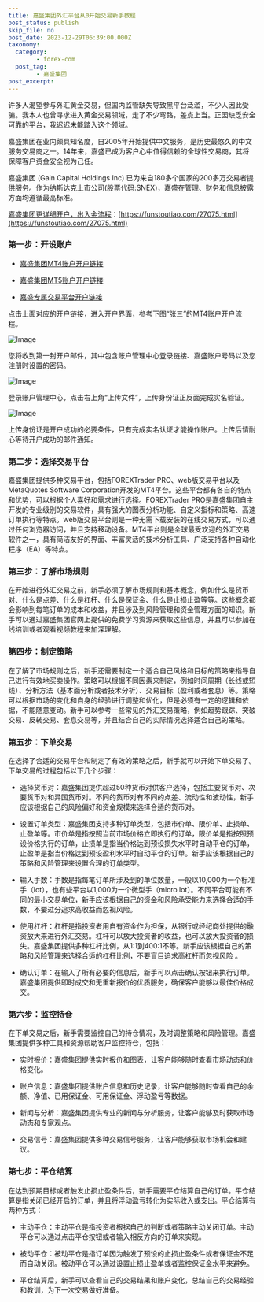 ```yaml
---
title: 嘉盛集团外汇平台从0开始交易新手教程
post_status: publish
skip_file: no
post_date: 2023-12-29T06:39:00.000Z
taxonomy:
  category:
        - forex-com
  post_tag:
        - 嘉盛集团
post_excerpt: 
---
```

许多人渴望参与外汇黄金交易，但国内监管缺失导致黑平台泛滥，不少人因此受骗。我本人也曾寻求进入黄金交易领域，走了不少弯路，差点上当。正因缺乏安全可靠的平台，我迟迟未能踏入这个领域。

嘉盛集团在业内颇具知名度，自2005年开始提供中文服务，是历史最悠久的中文服务交易商之一。14年来，嘉盛已成为客户心中值得信赖的全球性交易商，其将保障客户资金安全视为己任。

嘉盛集团 (Gain Capital Holdings Inc) 已为来自180多个国家的200多万交易者提供服务。作为纳斯达克上市公司(股票代码:SNEX)，嘉盛在管理、财务和信息披露方面均遵循最高标准。

[嘉盛集团更详细开户，出入金流程](https://funstoutiao.com/27075.html)：[https://funstoutiao.com/27075.html](https://funstoutiao.com/27075.html)

### 第一步：开设账户

* [嘉盛集团MT4账户开户链接](https://s.ssgg.net/jsmt4)

* [嘉盛集团MT5账户开户链接](https://s.ssgg.net/jsmt5)

* [嘉盛专属交易平台开户链接](https://s.ssgg.net/js)

点击上面对应的开户链接，进入开户界面，参考下图“张三”的MT4账户开户流程。

![Image](https://prod-files-secure.s3.us-west-2.amazonaws.com/39ed1227-6d7d-4570-be36-9ccd4a2c4241/7a167aea-686b-400d-af59-4e18eb607a40/640.png?X-Amz-Algorithm=AWS4-HMAC-SHA256&X-Amz-Content-Sha256=UNSIGNED-PAYLOAD&X-Amz-Credential=ASIAZI2LB4664AWDUK7L%2F20250827%2Fus-west-2%2Fs3%2Faws4_request&X-Amz-Date=20250827T221307Z&X-Amz-Expires=3600&X-Amz-Security-Token=IQoJb3JpZ2luX2VjED0aCXVzLXdlc3QtMiJHMEUCIQCaF1rFAqtKuajbrVCCr%2BSueD8Nkzi8OAwzIDBjMJKbbAIgFhrvZiutx7ReNDJOicIdnwDAY2oWmUH8FWTr5Qb4he0qiAQIlv%2F%2F%2F%2F%2F%2F%2F%2F%2F%2FARAAGgw2Mzc0MjMxODM4MDUiDOH3i1DiXmagGBctsSrcA8ImK7OvJ5gpOyCuKABEqzi77VgsiTrLzR14t%2F9ZXQL5aA5wCZlRyWnki6C9WLEQTb4R6R90mVOFK5TKR5Yrhyuzp0oLT4idkKCWUm9PlicB3%2FiEZGLGr6W8gQAMQVJ1eeTouEg%2BZldn1Iz%2FhaAbpjtg4T9sMCIglhpXsh%2BT%2BhdSkc8v0sThtC2KhMVCQwM93FdoOmXpVlNgsdYobprZ%2FzQ3IhN4XkcbPYcW9tTR1rsDKup3tlqWZVBZfoiOaxoDI5aoPAZDG0A2ajolb4MUFJJsY28KXhu%2BpvQRsjA4Z6vArl5H2gwzBvH%2FHfD5LY%2FWBgvnEMN6DpijSMY39QrdVCs6T3XBpWWWrWVMVg%2FVuTKUIu%2BmQlfjxOPhiPexibf%2Bhs9HG8fn3ZUEmGlNM9kGb0GpYQ6vTK3b9VJl2E%2FryQbT%2FAlWDDrzdOG215NWe27KB4XK0M%2FZRDTcVpGkbi49dABAHBoZGfF8DEiDWZ829%2BoLYkD0TaXJ8pWZc6U%2FIwPk65OP%2B88Tuasr0yyRaPwwPk6Md26W1DgGAm3SJeRhV6Ar1OgV6GqMHfI0PHAgxOSJ6WAaTEeiUHHovH6i2vK0xvloe60JRfEYha1uGqnndbG6tG88nUsQcHWOMOVlMMbqvcUGOqUB1oel1YXRO%2FU%2FIdUI2I%2B53GqCAr8a6WWRbhnxT1kepYMVbvlSNIHSwK97QkYiYpfKSHbi%2Fr6tpW%2BgR%2BYiqJ%2FTG2e71EYy1bsqg9XGAjbi46jLlimiD80bhCpYhvCjgV6Xxiwkdwf%2F27f7MW1nmCunUN6Nw3Re4D2nYYGS2g38keQi9x5BN8svOmJuvr0Eo1yYf3fE9kXz2GPy9VYuzCnKKc0QHxU5&X-Amz-Signature=2e0675ec63141f604c7f972c3dcb65f6a1e10346df8418df5ab54ef62d2e4d85&X-Amz-SignedHeaders=host&x-amz-checksum-mode=ENABLED&x-id=GetObject)

您将收到第一封开户邮件，其中包含账户管理中心登录链接、嘉盛账户号码以及您注册时设置的密码。

![Image](https://prod-files-secure.s3.us-west-2.amazonaws.com/39ed1227-6d7d-4570-be36-9ccd4a2c4241/eaa1c6b3-2877-4284-a0e1-530e222c27fb/image.png?X-Amz-Algorithm=AWS4-HMAC-SHA256&X-Amz-Content-Sha256=UNSIGNED-PAYLOAD&X-Amz-Credential=ASIAZI2LB4664AWDUK7L%2F20250827%2Fus-west-2%2Fs3%2Faws4_request&X-Amz-Date=20250827T221307Z&X-Amz-Expires=3600&X-Amz-Security-Token=IQoJb3JpZ2luX2VjED0aCXVzLXdlc3QtMiJHMEUCIQCaF1rFAqtKuajbrVCCr%2BSueD8Nkzi8OAwzIDBjMJKbbAIgFhrvZiutx7ReNDJOicIdnwDAY2oWmUH8FWTr5Qb4he0qiAQIlv%2F%2F%2F%2F%2F%2F%2F%2F%2F%2FARAAGgw2Mzc0MjMxODM4MDUiDOH3i1DiXmagGBctsSrcA8ImK7OvJ5gpOyCuKABEqzi77VgsiTrLzR14t%2F9ZXQL5aA5wCZlRyWnki6C9WLEQTb4R6R90mVOFK5TKR5Yrhyuzp0oLT4idkKCWUm9PlicB3%2FiEZGLGr6W8gQAMQVJ1eeTouEg%2BZldn1Iz%2FhaAbpjtg4T9sMCIglhpXsh%2BT%2BhdSkc8v0sThtC2KhMVCQwM93FdoOmXpVlNgsdYobprZ%2FzQ3IhN4XkcbPYcW9tTR1rsDKup3tlqWZVBZfoiOaxoDI5aoPAZDG0A2ajolb4MUFJJsY28KXhu%2BpvQRsjA4Z6vArl5H2gwzBvH%2FHfD5LY%2FWBgvnEMN6DpijSMY39QrdVCs6T3XBpWWWrWVMVg%2FVuTKUIu%2BmQlfjxOPhiPexibf%2Bhs9HG8fn3ZUEmGlNM9kGb0GpYQ6vTK3b9VJl2E%2FryQbT%2FAlWDDrzdOG215NWe27KB4XK0M%2FZRDTcVpGkbi49dABAHBoZGfF8DEiDWZ829%2BoLYkD0TaXJ8pWZc6U%2FIwPk65OP%2B88Tuasr0yyRaPwwPk6Md26W1DgGAm3SJeRhV6Ar1OgV6GqMHfI0PHAgxOSJ6WAaTEeiUHHovH6i2vK0xvloe60JRfEYha1uGqnndbG6tG88nUsQcHWOMOVlMMbqvcUGOqUB1oel1YXRO%2FU%2FIdUI2I%2B53GqCAr8a6WWRbhnxT1kepYMVbvlSNIHSwK97QkYiYpfKSHbi%2Fr6tpW%2BgR%2BYiqJ%2FTG2e71EYy1bsqg9XGAjbi46jLlimiD80bhCpYhvCjgV6Xxiwkdwf%2F27f7MW1nmCunUN6Nw3Re4D2nYYGS2g38keQi9x5BN8svOmJuvr0Eo1yYf3fE9kXz2GPy9VYuzCnKKc0QHxU5&X-Amz-Signature=d9514f8f17d59a36334e5dcb91e39e9ecb4c19dd3d16788f433494fd7cc9fde1&X-Amz-SignedHeaders=host&x-amz-checksum-mode=ENABLED&x-id=GetObject)

登录账户管理中心，点击右上角“上传文件”，上传身份证正反面完成实名验证。

![Image](https://prod-files-secure.s3.us-west-2.amazonaws.com/39ed1227-6d7d-4570-be36-9ccd4a2c4241/54090639-09fc-46b4-a135-e0289f707147/image.png?X-Amz-Algorithm=AWS4-HMAC-SHA256&X-Amz-Content-Sha256=UNSIGNED-PAYLOAD&X-Amz-Credential=ASIAZI2LB4664AWDUK7L%2F20250827%2Fus-west-2%2Fs3%2Faws4_request&X-Amz-Date=20250827T221307Z&X-Amz-Expires=3600&X-Amz-Security-Token=IQoJb3JpZ2luX2VjED0aCXVzLXdlc3QtMiJHMEUCIQCaF1rFAqtKuajbrVCCr%2BSueD8Nkzi8OAwzIDBjMJKbbAIgFhrvZiutx7ReNDJOicIdnwDAY2oWmUH8FWTr5Qb4he0qiAQIlv%2F%2F%2F%2F%2F%2F%2F%2F%2F%2FARAAGgw2Mzc0MjMxODM4MDUiDOH3i1DiXmagGBctsSrcA8ImK7OvJ5gpOyCuKABEqzi77VgsiTrLzR14t%2F9ZXQL5aA5wCZlRyWnki6C9WLEQTb4R6R90mVOFK5TKR5Yrhyuzp0oLT4idkKCWUm9PlicB3%2FiEZGLGr6W8gQAMQVJ1eeTouEg%2BZldn1Iz%2FhaAbpjtg4T9sMCIglhpXsh%2BT%2BhdSkc8v0sThtC2KhMVCQwM93FdoOmXpVlNgsdYobprZ%2FzQ3IhN4XkcbPYcW9tTR1rsDKup3tlqWZVBZfoiOaxoDI5aoPAZDG0A2ajolb4MUFJJsY28KXhu%2BpvQRsjA4Z6vArl5H2gwzBvH%2FHfD5LY%2FWBgvnEMN6DpijSMY39QrdVCs6T3XBpWWWrWVMVg%2FVuTKUIu%2BmQlfjxOPhiPexibf%2Bhs9HG8fn3ZUEmGlNM9kGb0GpYQ6vTK3b9VJl2E%2FryQbT%2FAlWDDrzdOG215NWe27KB4XK0M%2FZRDTcVpGkbi49dABAHBoZGfF8DEiDWZ829%2BoLYkD0TaXJ8pWZc6U%2FIwPk65OP%2B88Tuasr0yyRaPwwPk6Md26W1DgGAm3SJeRhV6Ar1OgV6GqMHfI0PHAgxOSJ6WAaTEeiUHHovH6i2vK0xvloe60JRfEYha1uGqnndbG6tG88nUsQcHWOMOVlMMbqvcUGOqUB1oel1YXRO%2FU%2FIdUI2I%2B53GqCAr8a6WWRbhnxT1kepYMVbvlSNIHSwK97QkYiYpfKSHbi%2Fr6tpW%2BgR%2BYiqJ%2FTG2e71EYy1bsqg9XGAjbi46jLlimiD80bhCpYhvCjgV6Xxiwkdwf%2F27f7MW1nmCunUN6Nw3Re4D2nYYGS2g38keQi9x5BN8svOmJuvr0Eo1yYf3fE9kXz2GPy9VYuzCnKKc0QHxU5&X-Amz-Signature=93f54fae1a429fc4579705327b2509f57fa568908c76c04a61025fb543f887e0&X-Amz-SignedHeaders=host&x-amz-checksum-mode=ENABLED&x-id=GetObject)

上传身份证是开户成功的必要条件，只有完成实名认证才能操作账户。上传后请耐心等待开户成功的邮件通知。

### 第二步：选择交易平台

嘉盛集团提供多种交易平台，包括FOREXTrader PRO、web版交易平台以及MetaQuotes Software Corporation开发的MT4平台。这些平台都有各自的特点和优势，可以根据个人喜好和需求进行选择。FOREXTrader PRO是嘉盛集团自主开发的专业级别的交易软件，具有强大的图表分析功能、自定义指标和策略、高速订单执行等特点。web版交易平台则是一种无需下载安装的在线交易方式，可以通过任何浏览器访问，并且支持移动设备。MT4平台则是全球最受欢迎的外汇交易软件之一，具有简洁友好的界面、丰富灵活的技术分析工具、广泛支持各种自动化程序（EA）等特点。

### 第三步：了解市场规则

在开始进行外汇交易之前，新手必须了解市场规则和基本概念，例如什么是货币对、什么是点差、什么是杠杆、什么是保证金、什么是止损止盈等等。这些概念都会影响到每笔订单的成本和收益，并且涉及到风险管理和资金管理方面的知识。新手可以通过嘉盛集团官网上提供的免费学习资源来获取这些信息，并且可以参加在线培训或者观看视频教程来加深理解。

### 第四步：制定策略

在了解了市场规则之后，新手还需要制定一个适合自己风格和目标的策略来指导自己进行有效地买卖操作。策略可以根据不同因素来制定，例如时间周期（长线或短线）、分析方法（基本面分析或者技术分析）、交易目标（盈利或者套息）等。策略可以根据市场的变化和自身的经验进行调整和优化，但是必须有一定的逻辑和依据，不能随意变动。新手可以参考一些常见的外汇交易策略，例如趋势跟踪、突破交易、反转交易、套息交易等，并且结合自己的实际情况选择适合自己的策略。

### 第五步：下单交易

在选择了合适的交易平台和制定了有效的策略之后，新手就可以开始下单交易了。下单交易的过程包括以下几个步骤：

* 选择货币对：嘉盛集团提供超过50种货币对供客户选择，包括主要货币对、次要货币对和异国货币对。不同的货币对有不同的点差、流动性和波动性，新手应该根据自己的风险偏好和资金规模来选择合适的货币对。

* 设置订单类型：嘉盛集团支持多种订单类型，包括市价单、限价单、止损单、止盈单等。市价单是指按照当前市场价格立即执行的订单，限价单是指按照预设价格执行的订单，止损单是指当价格达到预设损失水平时自动平仓的订单，止盈单是指当价格达到预设盈利水平时自动平仓的订单。新手应该根据自己的策略和风险管理来设置合理的订单类型。

* 输入手数：手数是指每笔订单所涉及到的单位数量，一般以10,000为一个标准手（lot），也有些平台以1,000为一个微型手（micro lot）。不同平台可能有不同的最小交易单位，新手应该根据自己的资金和风险承受能力来选择合适的手数，不要过分追求高收益而忽视风险。

* 使用杠杆：杠杆是指投资者用自有资金作为担保，从银行或经纪商处提供的融资放大来进行外汇交易。杠杆可以放大投资者的收益，也可以放大投资者的损失。嘉盛集团提供多种杠杆比例，从1:1到400:1不等。新手应该根据自己的策略和风险管理来选择合适的杠杆比例，不要盲目追求高杠杆而忽视风险 。

* 确认订单：在输入了所有必要的信息后，新手可以点击确认按钮来执行订单。嘉盛集团提供即时成交和无重新报价的优质服务，确保客户能够以最佳价格成交。

### 第六步：监控持仓

在下单交易之后，新手需要监控自己的持仓情况，及时调整策略和风险管理。嘉盛集团提供多种工具和资源帮助客户监控持仓，包括：

* 实时报价：嘉盛集团提供实时报价和图表，让客户能够随时查看市场动态和价格变化。

* 账户信息：嘉盛集团提供账户信息和历史记录，让客户能够随时查看自己的余额、净值、已用保证金、可用保证金、浮动盈亏等数据。

* 新闻与分析：嘉盛集团提供专业的新闻与分析服务，让客户能够及时获取市场动态和专家观点。

* 交易信号：嘉盛集团提供多种交易信号服务，让客户能够获取市场机会和建议。

### 第七步：平仓结算

在达到预期目标或者触发止损止盈条件后，新手需要平仓结算自己的订单。平仓结算是指关闭已经开启的订单，并且将浮动盈亏转化为实际收入或支出。平仓结算有两种方式：

* 主动平仓：主动平仓是指投资者根据自己的判断或者策略主动关闭订单。主动平仓可以通过点击平仓按钮或者输入相反方向的订单来实现。

* 被动平仓：被动平仓是指订单因为触发了预设的止损止盈条件或者保证金不足而自动关闭。被动平仓可以通过设置止损止盈单或者监控保证金水平来避免。

* 平仓结算后，新手可以查看自己的交易结果和账户变化，总结自己的交易经验和教训，为下一次交易做好准备。